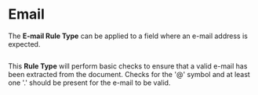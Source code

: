 # Email

The **E-mail Rule Type** can be applied to a field where an e-mail address is expected.

<figure><img src="../.gitbook/assets/image (63) (2).png" alt=""><figcaption></figcaption></figure>

This **Rule Type** will perform basic checks to ensure that a valid e-mail has been extracted from the document. Checks for the '@' symbol and at least one '.' should be present for the e-mail to be valid.
